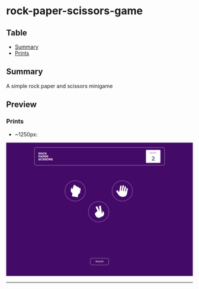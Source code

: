 # rock-paper-scissors-game

## Table

-   [Summary](#sumary)
-   [Prints](#prints)

## Summary

A simple rock paper and scissors minigame

## Preview

### Prints

-   ~1250px:

<p align="center"> 
    <img src="public/images/preview/1286px%20width.png">
</p>

---
